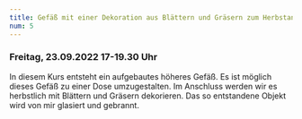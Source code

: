 ```yaml
---
title: Gefäß mit einer Dekoration aus Blättern und Gräsern zum Herbstanfang
num: 5
---
```


### Freitag, 23.09.2022   17-19.30 Uhr

In diesem Kurs entsteht ein aufgebautes höheres Gefäß. Es ist möglich dieses Gefäß zu einer Dose umzugestalten. Im Anschluss werden wir es herbstlich mit Blättern und Gräsern dekorieren. Das so entstandene Objekt wird von mir glasiert und gebrannt.
